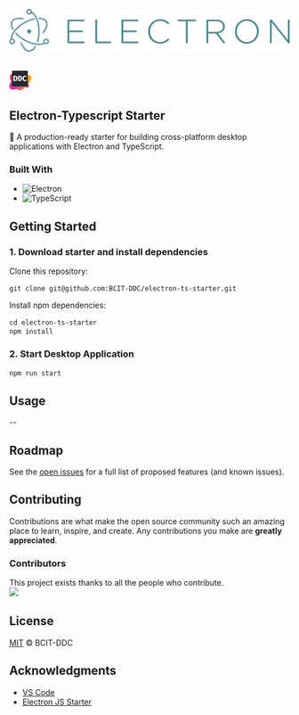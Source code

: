 <div id="top"></div>

[![Electron Logo](./assets/images/electron.svg)](https://electronjs.org)

<!-- PROJECT LOGO -->
<br />

  <a align="left" href="https://github.com/BCIT-DDC">
    <img src="./assets/images/bcit-ddc-logo.svg" alt="Logo" width="40">
  </a>

<!-- ABOUT THE PROJECT -->

## Electron-Typescript Starter

🚀 A production-ready starter for building cross-platform desktop applications with Electron and TypeScript.

### Built With

-   ![Electron](https://img.shields.io/badge/-Electron-050B1E?&logo=Electron)
-   ![TypeScript](https://img.shields.io/badge/-TypeScript-050B1E?&logo=TypeScript)

<!-- GETTING STARTED -->

## Getting Started

### 1. Download starter and install dependencies

Clone this repository:

```
git clone git@github.com:BCIT-DDC/electron-ts-starter.git
```

Install npm dependencies:

```
cd electron-ts-starter
npm install
```

### 2. Start Desktop Application

```
npm run start
```

<!-- USAGE EXAMPLES -->

## Usage

--

<!-- ROADMAP -->

## Roadmap

<!-- -   [x] Add Changelog -->

See the [open issues](https://github.com/BCIT-DDC/electron-ts-starter/issues) for a full list of proposed features (and known issues).

<!-- CONTRIBUTING -->

## Contributing

Contributions are what make the open source community such an amazing place to learn, inspire, and create. Any contributions you make are **greatly appreciated**.

<!-- If you would like to contribute, please have a look at our [contributing guidelines](https://github.com/BCIT-DDC/docs/blob/main/contributing.md). -->

### Contributors

This project exists thanks to all the people who contribute.
<br/>
<a href="https://github.com/BCIT-DDC/electron-ts-starter/graphs/contributors">
<img src="https://contrib.rocks/image?repo=bcit-ddc/electron-ts-starter" height="40"/>
</a>

<!-- TESTING -->

<!-- ## TESTING -->

<!-- LINTING -->

<!-- ## Linting -->

<!-- LICENSE -->

## License

[MIT](LICENSE.md) © BCIT-DDC

<!-- ACKNOWLEDGMENTS -->

## Acknowledgments

-   [VS Code](https://github.com/microsoft/vscode)
-   [Electron JS Starter](https://github.com/electron/electron-quick-start)

